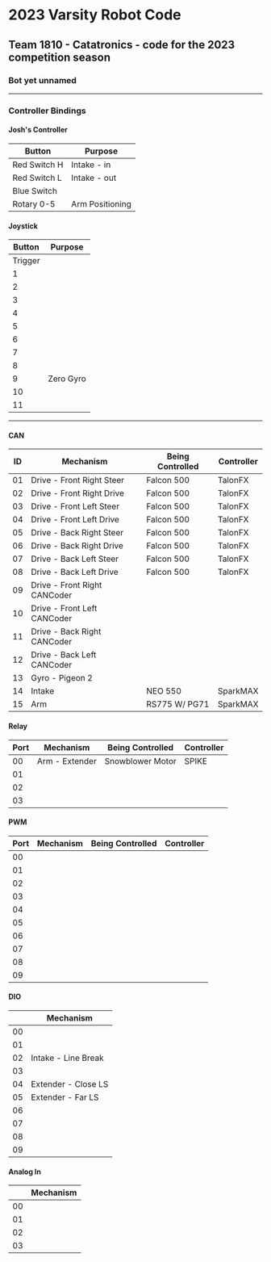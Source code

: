 # 2023 Varsity Robot Code 

## Team 1810 - Catatronics - code for the 2023 competition season

### Bot yet unnamed

---
### Controller Bindings

#### Josh's Controller

| Button        | Purpose            |
| -----         | -----              |
| Red Switch H  | Intake - in        |
| Red Switch L  | Intake - out       |
| Blue Switch   |                    |
| Rotary 0-5    | Arm Positioning    |

#### Joystick

| Button         | Purpose   |
| -----          | -----     |
| Trigger        |           |
| 1              |           |
| 2              |           |
| 3              |           |
| 4              |           |
| 5              |           |
| 6              |           |
| 7              |           |
| 8              |           |
| 9              | Zero Gyro |
| 10             |           |
| 11             |           |

---

#### CAN

| ID     | Mechanism                    | Being Controlled   | Controller |
| -----  | -----                        | -----              | -----      |
| 01     | Drive - Front Right Steer    | Falcon 500         | TalonFX    |
| 02     | Drive - Front Right Drive    | Falcon 500         | TalonFX    |
| 03     | Drive - Front Left Steer     | Falcon 500         | TalonFX    |
| 04     | Drive - Front Left Drive     | Falcon 500         | TalonFX    |
| 05     | Drive - Back Right Steer     | Falcon 500         | TalonFX    |
| 06     | Drive - Back Right Drive     | Falcon 500         | TalonFX    |
| 07     | Drive - Back Left Steer      | Falcon 500         | TalonFX    |
| 08     | Drive - Back Left Drive      | Falcon 500         | TalonFX    |
| 09     | Drive - Front Right CANCoder |                    |            |
| 10     | Drive - Front Left CANCoder  |                    |            |
| 11     | Drive - Back Right CANCoder  |                    |            |
| 12     | Drive - Back Left CANCoder   |                    |            |
| 13     | Gyro - Pigeon 2              |                    |            |
| 14     | Intake                       | NEO 550            | SparkMAX   |
| 15     | Arm                          | RS775 W/ PG71      | SparkMAX   |

#### Relay

| Port |  Mechanism            | Being Controlled   | Controller  |
| -----| -----                 | -----              | -----       |
| 00   | Arm - Extender        | Snowblower Motor   | SPIKE       |
| 01   |                       |                    |             |
| 02   |                       |                    |             |
| 03   |                       |                    |             |

#### PWM

| Port  | Mechanism | Being Controlled | Controller |
| ----- | -----     | -----            | -----      |
| 00    |           |                  |            |
| 01    |           |                  |            |
| 02    |           |                  |            |
| 03    |           |                  |            |
| 04    |           |                  |            |
| 05    |           |                  |            |
| 06    |           |                  |            |
| 07    |           |                  |            |
| 08    |           |                  |            |
| 09    |           |                  |            |

#### DIO

|       | Mechanism           |
| ----- | -----               |
| 00    |                     |
| 01    |                     |
| 02    | Intake - Line Break |
| 03    |                     |
| 04    | Extender - Close LS |
| 05    | Extender - Far LS   |
| 06    |                     |
| 07    |                     |
| 08    |                     |
| 09    |                     |

#### Analog In

|           | Mechanism |
| -----     | -----     |
| 00        |           |
| 01        |           |
| 02        |           |
| 03        |           |
